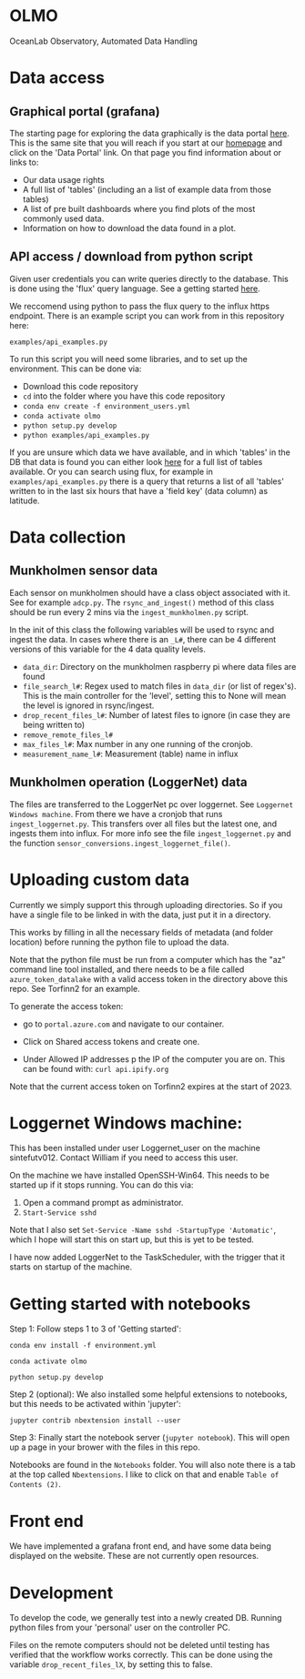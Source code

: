# OLMO
OceanLab Observatory, Automated Data Handling

# Data access

## Graphical portal (grafana)

The starting page for exploring the data graphically is the data portal [here](https://oceanlab.azure.sintef.no/). This is the same site that you will reach if you start at our [homepage](https://oceanlabobservatory.no/) and click on the 'Data Portal' link. On that page you find information about or links to:

 * Our data usage rights
 * A full list of 'tables' (including an a list of example data from those tables)
 * A list of pre built dashboards where you find plots of the most commonly used data.
 * Information on how to download the data found in a plot.

## API access / download from python script

Given user credentials you can write queries directly to the database. This is done using the 'flux' query language. See a getting started [here](https://docs.influxdata.com/influxdb/cloud/query-data/get-started/query-influxdb/).

We reccomend using python to pass the flux query to the influx https endpoint. There is an example script you can work from in this repository here:

 `examples/api_examples.py`

To run this script you will need some libraries, and to set up the environment. This can be done via:

 * Download this code repository
 * `cd` into the folder where you have this code repository
 * `conda env create -f environment_users.yml`
 * `conda activate olmo`
 * `python setup.py develop`
 * `python examples/api_examples.py`

If you are unsure which data we have available, and in which 'tables' in the DB that data is found you can either look [here](https://oceanlab.azure.sintef.no/d/YinybPjnk/list-of-all-data?orgId=1) for a full list of tables available. Or you can search using flux, for example in `examples/api_examples.py` there is a query that returns a list of all 'tables' written to in the last six hours that have a 'field key' (data column) as latitude.

# Data collection

## Munkholmen sensor data

Each sensor on munkholmen should have a class object associated with it.
See for example `adcp.py`. The `rsync_and_ingest()` method of this class should
be run every 2 mins via the `ingest_munkholmen.py` script.

In the init of this class the following variables will be used to rsync
and ingest the data. In cases where there is an `_L#`, there can be 4 different
versions of this variable for the 4 data quality levels.

 * `data_dir`: Directory on the munkholmen raspberry pi where data files are found
 * `file_search_l#`: Regex used to match files in `data_dir` (or list of regex's). This is the main
 controller for the 'level', setting this to None will mean the level is ignored in rsync/ingest.
 * `drop_recent_files_l#`: Number of latest files to ignore (in case they are being written to)
 * `remove_remote_files_l#`
 * `max_files_l#`: Max number in any one running of the cronjob.
 * `measurement_name_l#`: Measurement (table) name in influx

## Munkholmen operation (LoggerNet) data

The files are transferred to the LoggerNet pc over loggernet. See `Loggernet Windows machine`.
From there we have a cronjob that runs `ingest_loggernet.py`. This transfers over all files but the latest one, and ingests them into influx. For more info see the file `ingest_loggernet.py` and the function `sensor_conversions.ingest_loggernet_file()`.


# Uploading custom data

Currently we simply support this through uploading directories. So if you have a single file to be linked in with the data, just put it in a directory.

This works by filling in all the necessary fields of metadata (and folder location) before running the python file to upload the data.

Note that the python file must be run from a computer which has the "az" command line tool installed, and there needs to be a file called `azure_token_datalake` with a valid access token in the directory above this repo. See Torfinn2 for an example.

To generate the access token:

 * go to `portal.azure.com` and navigate to our container.

 * Click on Shared access tokens and create one.

 * Under Allowed IP addresses p the IP of the computer you are on. This can be found with: `curl api.ipify.org`

Note that the current access token on Torfinn2 expires at the start of 2023.


# Loggernet Windows machine:

This has been installed under user Loggernet_user on the machine sintefutv012. Contact William if you need to access this user.

On the machine we have installed OpenSSH-Win64. This needs to be started up if it stops running. You can do this via:

1. Open a command prompt as administrator.
2. `Start-Service sshd`

Note that I also set `Set-Service -Name sshd -StartupType 'Automatic'`, which I hope will start this on start up, but this is yet to be tested.

I have now added LoggerNet to the TaskScheduler, with the trigger that it starts on startup of the machine.


# Getting started with notebooks

Step 1: Follow steps 1 to 3 of 'Getting started':

  `conda env install -f environment.yml`

  `conda activate olmo`

  `python setup.py develop`

Step 2 (optional): We also installed some helpful extensions to notebooks, but this needs to be activated within 'jupyter':

  `jupyter contrib nbextension install --user`

Step 3: Finally start the notebook server (`jupyter notebook`). This will open up a page in your brower with the files in this repo.

Notebooks are found in the `Notebooks` folder. You will also note there is a tab at the top called `Nbextensions`. I like to click on that and enable `Table of Contents (2)`.


# Front end

We have implemented a grafana front end, and have some data being displayed on the website. These are not currently open resources.


# Development

To develop the code, we generally test into a newly created DB. Running python files from your 'personal' user on the controller PC.

Files on the remote computers should not be deleted until testing has verified that the workflow works correctly. This can be done using the variable `drop_recent_files_lX`, by setting this to false.
